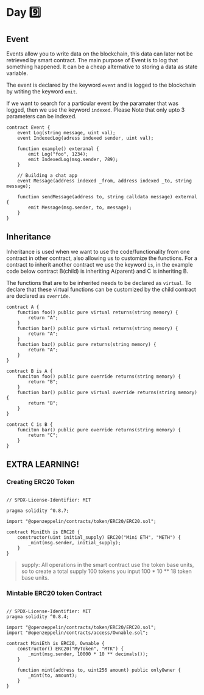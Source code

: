 # Day 9️⃣

## Event 
Events allow you to write data on the blockchain, this data can later not be retrieved by smart contract. The main purpose of Event is to log that something happened. It can be a cheap alternative to storing a data as state variable.

 The event is declared by the keyword ```event``` and is logged to the blockchain by wtiting the keyword ```emit```.
 
 If we want to search for a particular event by the paramater that was logged, then we use the keyword ```indexed```. Please Note that only upto 3 parameters can be indexed.
 
```solidity 
contract Event {
    event Log(string message, uint val);
    event IndexedLog(adress indexed sender, uint val);
    
    function example() exteranal {
        emit Log("foo", 1234);
        emit IndexedLog(msg.sender, 789);
    }
    
    // Building a chat app
    event Message(address indexed _from, address indexed _to, string message);
    
    function sendMessage(address to, string calldata message) external {
        emit Message(msg.sender, to, message);
    }
}
```
## Inheritance

Inheritance is used when we want to use the code/functionality from one contract in other contract, also allowing us to customize the functions. For a contract to inherit another contract we use the keyword ```is```, in the example code below contract B(child) is inheriting A(parent) and C is inheriting B.

The functions that are to be inherited needs to be declared as ```virtual```.
To declare that these virtual functions can be customized by the child contract are declared as ```override```.


```solidity 
contract A {
    function foo() public pure virtual returns(string memory) {
        return "A";
    }
    function bar() public pure virtual returns(string memory) {
        return "A";
    }
    function baz() public pure returns(string memory) {
        return "A";
    }
}

contract B is A {
    funciton foo() public pure override returns(string memory) {
        return "B";
    }
    function bar() public pure virtual override returns(string memory) {
        return "B";
    }
}

contract C is B {
    funciton bar() public pure override returns(string memory) {
        return "C";
    }
}
```


## EXTRA LEARNING!
### Creating ERC20 Token 

```solidity 

// SPDX-License-Identifier: MIT

pragma solidity ^0.8.7;

import "@openzeppelin/contracts/token/ERC20/ERC20.sol";

contract MiniEth is ERC20 {
    constructor(uint initial_supply) ERC20("Mini ETH", "METH") {
        _mint(msg.sender, initial_supply);
    }
}

```

> supply: All operations in the smart contract use the token base units, so to create a total supply 100 tokens you input 100 * 10 ** 18 token base units.

### Mintable ERC20 token Contract

```solidity 

// SPDX-License-Identifier: MIT
pragma solidity ^0.8.4;

import "@openzeppelin/contracts/token/ERC20/ERC20.sol";
import "@openzeppelin/contracts/access/Ownable.sol";

contract MiniEth is ERC20, Ownable {
    constructor() ERC20("MyToken", "MTK") {
        _mint(msg.sender, 10000 * 10 ** decimals());
    }

    function mint(address to, uint256 amount) public onlyOwner {
        _mint(to, amount);
    }
}
```
